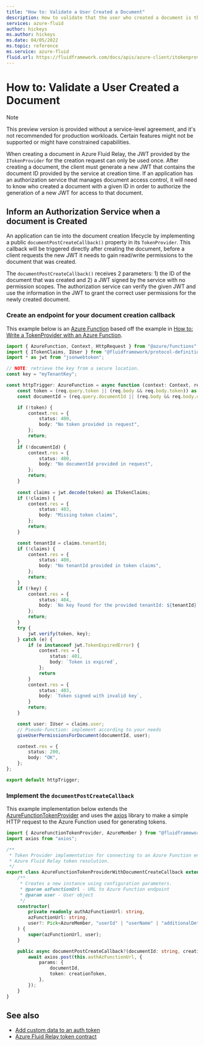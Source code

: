 ```yaml
---
title: "How to: Validate a User Created a Document"
description: How to validate that the user who created a document is the same user who is claiming to be creating the document.
services: azure-fluid
author: hickeys
ms.author: hickeys
ms.date: 04/05/2022
ms.topic: reference
ms.service: azure-fluid
fluid.url: https://fluidframework.com/docs/apis/azure-client/itokenprovider/
---
```


# How to: Validate a User Created a Document

> [!NOTE]
> This preview version is provided without a service-level agreement, and it's not recommended for production workloads. Certain features might not be supported or might have constrained capabilities.

When creating a document in Azure Fluid Relay, the JWT provided by the `ITokenProvider` for the creation request can only be used once. After creating a document, the client must generate a new JWT that contains the document ID provided by the service at creation time. If an application has an authorization service that manages document access control, it will need to know who created a document with a given ID in order to authorize the generation of a new JWT for access to that document.

## Inform an Authorization Service when a document is Created

An application can tie into the document creation lifecycle by implementing a public `documentPostCreateCallback()` property in its `TokenProvider`. This callback will be triggered directly after creating the document, before a client requests the new JWT it needs to gain read/write permissions to the document that was created.

The `documentPostCreateCallback()` receives 2 parameters: 1) the ID of the document that was created and 2) a JWT signed by the service with no permission scopes. The authorization service can verify the given JWT and use the information in the JWT to grant the correct user permissions for the newly created document.

### Create an endpoint for your document creation callback

This example below is an [Azure Function](../../azure-functions/functions-overview.md) based off the example in [How to: Write a TokenProvider with an Azure Function](azure-function-token-provider.md#create-an-endpoint-for-your-tokenprovider-using-azure-functions).

```typescript
import { AzureFunction, Context, HttpRequest } from "@azure/functions";
import { ITokenClaims, IUser } from "@fluidframework/protocol-definitions";
import * as jwt from "jsonwebtoken";

// NOTE: retrieve the key from a secure location.
const key = "myTenantKey";

const httpTrigger: AzureFunction = async function (context: Context, req: HttpRequest): Promise<void> {
    const token = (req.query.token || (req.body && req.body.token)) as string;
    const documentId = (req.query.documentId || (req.body && req.body.documentId)) as string;

    if (!token) {
        context.res = {
            status: 400,
            body: "No token provided in request",
        };
        return;
    }
    if (!documentId) {
        context.res = {
            status: 400,
            body: "No documentId provided in request",
        };
        return;
    }
    
    const claims = jwt.decode(token) as ITokenClaims;
    if (!claims) {
        context.res = {
            status: 403,
            body: "Missing token claims",
        };
        return;
    }

    const tenantId = claims.tenantId;
    if (!claims) {
        context.res = {
            status: 400,
            body: "No tenantId provided in token claims",
        };
        return;
    }
    if (!key) {
        context.res = {
            status: 404,
            body: `No key found for the provided tenantId: ${tenantId}`,
        };
        return;
    }
    try {
        jwt.verify(token, key);
    } catch (e) {
        if (e instanceof jwt.TokenExpiredError) {
            context.res = {
                status: 401,
                body: `Token is expired`,
            };
            return
        }
        context.res = {
            status: 403,
            body: `Token signed with invalid key`,
        }
        return;
    }

    const user: IUser = claims.user;
    // Pseudo-function: implement according to your needs
    giveUserPermissionsForDocument(documentId, user);

    context.res = {
        status: 200,
        body: "OK",
    };
};

export default httpTrigger;
```

### Implement the `documentPostCreateCallback`

This example implementation below extends the [AzureFunctionTokenProvider](https://fluidframework.com/docs/apis/azure-client/azurefunctiontokenprovider/) and uses the [axios](https://www.npmjs.com/package/axios) library to make a simple HTTP request to the Azure Function used for generating tokens.

```typescript
import { AzureFunctionTokenProvider, AzureMember } from "@fluidframework/azure-client";
import axios from "axios";

/**
 * Token Provider implementation for connecting to an Azure Function endpoint for
 * Azure Fluid Relay token resolution.
 */
export class AzureFunctionTokenProviderWithDocumentCreateCallback extends AzureFunctionTokenProvider {
    /**
     * Creates a new instance using configuration parameters.
     * @param azFunctionUrl - URL to Azure Function endpoint
     * @param user - User object
     */
    constructor(
        private readonly authAzFunctionUrl: string,
        azFunctionUrl: string,
        user?: Pick<AzureMember, "userId" | "userName" | "additionalDetails">,
    ) {
        super(azFunctionUrl, user);
    }

    public async documentPostCreateCallback?(documentId: string, creationToken: string): Promise<void> {
        await axios.post(this.authAzFunctionUrl, {
            params: {
                documentId,
                token: creationToken,
            },
        });
    }
}
```

## See also

- [Add custom data to an auth token](connect-fluid-azure-service.md#adding-custom-data-to-tokens)
- [Azure Fluid Relay token contract](fluid-json-web-token.md)
